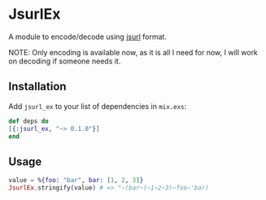 # JsurlEx

A module to encode/decode using [jsurl](https://github.com/Sage/jsurl) format.

NOTE: Only encoding is available now, as it is all I need for now,
I will work on decoding if someone needs it.

## Installation

Add `jsurl_ex` to your list of dependencies in `mix.exs`:

```elixir
def deps do
[{:jsurl_ex, "~> 0.1.0"}]
end
```

## Usage

```elixir
value = %{foo: "bar", bar: [1, 2, 3]}
JsurlEx.stringify(value) # => "~(bar~(~1~2~3)~foo~'bar)
```
